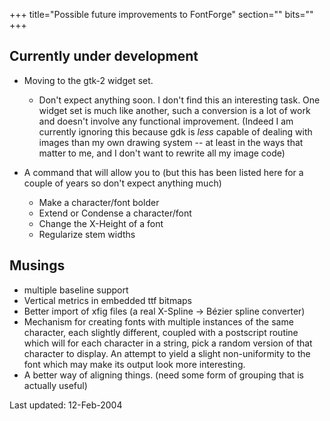 +++
title="Possible future improvements to FontForge"
section=""
bits=""
+++


Currently under development
---------------------------

-   Moving to the gtk-2 widget set.
    -   Don't expect anything soon. I don't find this an interesting
        task. One widget set is much like another, such a conversion is
        a lot of work and doesn't involve any functional improvement.
        (Indeed I am currently ignoring this because gdk is *less*
        capable of dealing with images than my own drawing system -- at
        least in the ways that matter to me, and I don't want to rewrite
        all my image code)

-   A command that will allow you to (but this has been listed here for
    a couple of years so don't expect anything much)
    -   Make a character/font bolder
    -   Extend or Condense a character/font
    -   Change the X-Height of a font
    -   Regularize stem widths

Musings
-------

-   multiple baseline support
-   Vertical metrics in embedded ttf bitmaps
-   Better import of xfig files (a real X-Spline -\> Bézier spline
    converter)
-   Mechanism for creating fonts with multiple instances of the same
    character, each slightly different, coupled with a postscript
    routine which will for each character in a string, pick a random
    version of that character to display. An attempt to yield a slight
    non-uniformity to the font which may make its output look more
    interesting.
-   A better way of aligning things. (need some form of grouping that is
    actually useful)

Last updated: 12-Feb-2004


